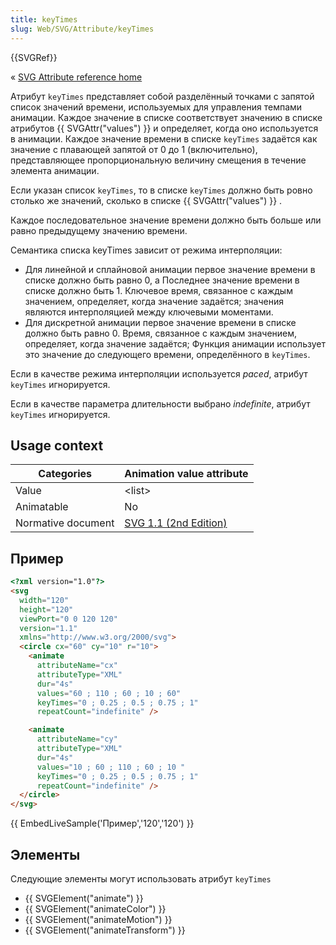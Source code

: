 ```yaml
---
title: keyTimes
slug: Web/SVG/Attribute/keyTimes
---
```


{{SVGRef}}

« [SVG Attribute reference home](/ru/docs/Web/SVG/Attribute)

Атрибут `keyTimes` представляет собой разделённый точками с запятой список значений времени, используемых для управления темпами анимации. Каждое значение в списке соответствует значению в списке атрибутов {{ SVGAttr("values") }} и определяет, когда оно используется в анимации. Каждое значение времени в списке `keyTimes` задаётся как значение с плавающей запятой от 0 до 1 (включительно), представляющее пропорциональную величину смещения в течение элемента анимации.

Если указан список `keyTimes`, то в списке `keyTimes` должно быть ровно столько же значений, сколько в списке {{ SVGAttr("values") }} .

Каждое последовательное значение времени должно быть больше или равно предыдущему значению времени.

Семантика списка keyTimes зависит от режима интерполяции:

- Для линейной и сплайновой анимации первое значение времени в списке должно быть равно 0, а Последнее значение времени в списке должно быть 1. Ключевое время, связанное с каждым значением, определяет, когда значение задаётся; значения являются интерполяцией между ключевыми моментами.
- Для дискретной анимации первое значение времени в списке должно быть равно 0. Время, связанное с каждым значением, определяет, когда значение задаётся; Функция анимации использует это значение до следующего времени, определённого в `keyTimes`.

Если в качестве режима интерполяции используется _paced_, атрибут `keyTimes` игнорируется.

Если в качестве параметра длительности выбрано _indefinite_, атрибут `keyTimes` игнорируется.

## Usage context

| Categories         | Animation value attribute                                                        |
| ------------------ | -------------------------------------------------------------------------------- |
| Value              | \<list>                                                                          |
| Animatable         | No                                                                               |
| Normative document | [SVG 1.1 (2nd Edition)](https://www.w3.org/TR/SVG/animate.html#KeyTimesAttribute) |

## Пример

```html
<?xml version="1.0"?>
<svg
  width="120"
  height="120"
  viewPort="0 0 120 120"
  version="1.1"
  xmlns="http://www.w3.org/2000/svg">
  <circle cx="60" cy="10" r="10">
    <animate
      attributeName="cx"
      attributeType="XML"
      dur="4s"
      values="60 ; 110 ; 60 ; 10 ; 60"
      keyTimes="0 ; 0.25 ; 0.5 ; 0.75 ; 1"
      repeatCount="indefinite" />

    <animate
      attributeName="cy"
      attributeType="XML"
      dur="4s"
      values="10 ; 60 ; 110 ; 60 ; 10 "
      keyTimes="0 ; 0.25 ; 0.5 ; 0.75 ; 1"
      repeatCount="indefinite" />
  </circle>
</svg>
```

{{ EmbedLiveSample('Пример','120','120') }}

## Элементы

Следующие элементы могут использовать атрибут `keyTimes`

- {{ SVGElement("animate") }}
- {{ SVGElement("animateColor") }}
- {{ SVGElement("animateMotion") }}
- {{ SVGElement("animateTransform") }}
